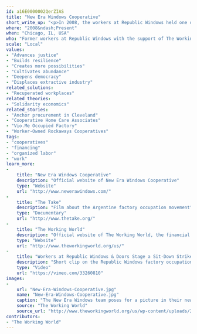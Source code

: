 ```yaml
---
id: a16E0000002QerZIAS
title: "New Era Windows Cooperative"
short_write_up: "<p>In 2008, the workers at Republic Windows held one of the first sit-down strike factory occupations in the U.S. since they were made illegal sixty-one years prior. And they won. This shocking labor victory proved that ordinary people have the power to transform their workplaces, even against the world’s largest bank and its corrupt business partners. Four years later, the same workers made another transformative move. Partnering with a grassroots cooperative financial organization, The Working World, the workers bought out their old factory and began making windows under democratic worker-control and a new name: New Era Windows Cooperative. The workers’ perseverance through this process demonstrated that with community support and cooperative power, we can fight the abuses of extractive finance, and we can win.</p>"
where: "2008&ndash;Present"
when: "Chicago, IL, USA"
who: "Former workers at Republic Windows with the support of The Working World"
scale: "Local"
values:
- "Advances justice"
- "Builds resilience"
- "Creates more possibilities"
- "Cultivates abundance"
- "Deepens democracy"
- "Displaces extractive industry"
related_solutions:
- "Recuperated workplaces"
related_theories:
- "Solidarity economics"
related_stories:
- "Anchor procurement in Cleveland"
- "Cooperative Home Care Associates"
- "Vio.Me Occupied Factory"
- "Worker-Owned Rockaways Cooperatives"
tags:
- "cooperatives"
- "financing"
- "organized labor"
- "work"
learn_more:
-
    title: "New Era Windows Cooperative"
    description: "Official website of New Era Windows Cooperative"
    type: "Website"
    url: "http://www.newerawindows.com/"
-
    title: "The Take"
    description: "Film about the Argentine factory occupation movement"
    type: "Documentary"
    url: "http://www.thetake.org/"
-
    title: "The Working World"
    description: "Official website of The Working World, the financial cooperative that supported New Era Windows"
    type: "Website"
    url: "http://www.theworkingworld.org/us/"
-
    title: "Workers at Republic Windows & Doors Stage a Sit-Down Strike in &#8216;Capitalism: A Love Story&#8217;"
    description: "Short clip on the Republic Windows factory occupation in a Michael Moore documentary"
    type: "Video"
    url: "https://vimeo.com/33260810"
images:
-
    url: "New-Era-Windows-Cooperative.jpg"
    name: "New-Era-Windows-Cooperative.jpg"
    caption: "The New Era Windows team poses for a picture in their new factory"
    source: "The Working World"
    source_url: "http://www.theworkingworld.org/us/wp-content/uploads/2012/06/New-Era-Tractor1.jpg"
contributors:
- "The Working World"
---
```

